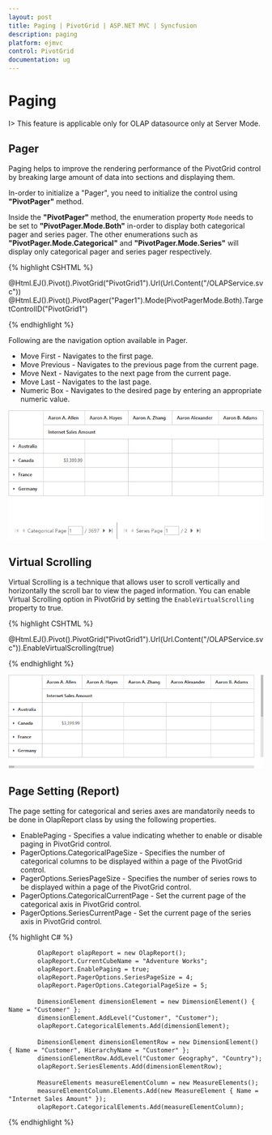 ```yaml
---
layout: post
title: Paging | PivotGrid | ASP.NET MVC | Syncfusion
description: paging
platform: ejmvc
control: PivotGrid
documentation: ug
---
```


# Paging

I> This feature is applicable only for OLAP datasource only at Server Mode.

## Pager

Paging helps to improve the rendering performance of the PivotGrid control by breaking large amount of data into sections and displaying them.
 
In-order to initialize a "Pager", you need to initialize the control using **"PivotPager"** method.

Inside the **"PivotPager"** method, the enumeration property `Mode` needs to be set to **"PivotPager.Mode.Both"** in-order to display both categorical pager and series pager. The other enumerations such as **"PivotPager.Mode.Categorical"** and **"PivotPager.Mode.Series"** will display only categorical pager and series pager respectively.

{% highlight CSHTML %}

@Html.EJ().Pivot().PivotGrid("PivotGrid1").Url(Url.Content("/OLAPService.svc"))
@Html.EJ().Pivot().PivotPager("Pager1").Mode(PivotPagerMode.Both).TargetControlID("PivotGrid1")

{% endhighlight %}

Following are the navigation option available in Pager.

* Move First - Navigates to the first page.
* Move Previous - Navigates to the previous page from the current page.
* Move Next - Navigates to the next page from the current page.
* Move Last - Navigates to the last page. 
* Numeric Box - Navigates to the desired page by entering an appropriate numeric value.

![](Paging_images/paging.png)

## Virtual Scrolling

Virtual Scrolling is a technique that allows user to scroll vertically and horizontally the scroll bar to view the paged information. You can enable Virtual Scrolling option in PivotGrid by setting the `EnableVirtualScrolling` property to true.

{% highlight CSHTML %}

@Html.EJ().Pivot().PivotGrid("PivotGrid1").Url(Url.Content("/OLAPService.svc")).EnableVirtualScrolling(true) 

{% endhighlight %}

![](Paging_images/virtual-scrolling.png)

## Page Setting (Report)

The page setting for categorical and series axes are mandatorily needs to be done in OlapReport class by using the following properties.

* EnablePaging - Specifies a value indicating whether to enable or disable paging in PivotGrid control.
* PagerOptions.CategoricalPageSize - Specifies the number of categorical columns to be displayed within a page of the PivotGrid control.
* PagerOptions.SeriesPageSize - Specifies the number of series rows to be displayed within a page of the PivotGrid control.
* PagerOptions.CategoricalCurrentPage - Set the current page of the categorical axis in PivotGrid control.
* PagerOptions.SeriesCurrentPage - Set the current page of the series axis in PivotGrid control.

{% highlight C# %}

            OlapReport olapReport = new OlapReport();
            olapReport.CurrentCubeName = "Adventure Works";
            olapReport.EnablePaging = true;
            olapReport.PagerOptions.SeriesPageSize = 4;
            olapReport.PagerOptions.CategorialPageSize = 5;

            DimensionElement dimensionElement = new DimensionElement() { Name = "Customer" };
            dimensionElement.AddLevel("Customer", "Customer");
            olapReport.CategoricalElements.Add(dimensionElement);

            DimensionElement dimensionElementRow = new DimensionElement() { Name = "Customer", HierarchyName = "Customer" };
            dimensionElementRow.AddLevel("Customer Geography", "Country");
            olapReport.SeriesElements.Add(dimensionElementRow);

            MeasureElements measureElementColumn = new MeasureElements();
            measureElementColumn.Elements.Add(new MeasureElement { Name = "Internet Sales Amount" });
            olapReport.CategoricalElements.Add(measureElementColumn);

{% endhighlight %}

